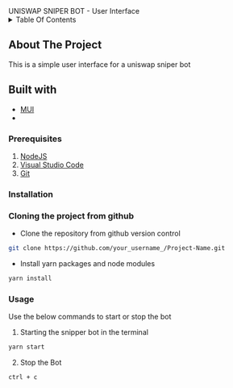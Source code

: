 <div id= 'top></div>

<br />
<br />

<h3 align='center'>UNISWAP SNIPER BOT - User Interface</h3>

<!-- Table of Contents -->
<details>
<summary>Table Of Contents</summary>
<ol>
<li>
<a href='#about-the-project'>Project Overview</a>
<ul>
<li>
<a href='#Built-with'>Built with</a>
</li>
</ul>
</li>
<li><a href='#getting-started'>Getting Started</a>
<ul>
<li><a href='#prerequisites'>Prerequisites</a></li>
<li><a href='#Installation'>Installation</a></li>
<li><a href='#configure-the-bot'>Configure The Bot</a></li>
</ul>
</li>
<li><a href='#Usage'>Usage</a></li>
</ol>
</details>

<!-- ABOUT THE PROJECT -->
## About The Project

This is a simple user interface for  a uniswap sniper bot

## Built with
- [MUI](https://www.mui.com/)
- 


### Prerequisites
1. [NodeJS](https://nodejs.org/en/)
2. [Visual Studio Code](https://code.visualstudio.com/)
3. [Git](https://git-scm.com/downloads)


### Installation
### Cloning the project from github

-  Clone the repository from github version control

```sh
git clone https://github.com/your_username_/Project-Name.git
```
 -  Install yarn packages and node modules
```sh
yarn install
```

### Usage

Use the below commands to start or stop the bot

1. Starting the snipper bot in the terminal
```sh
yarn start
```
2. Stop the Bot
```sh
ctrl + c
```


